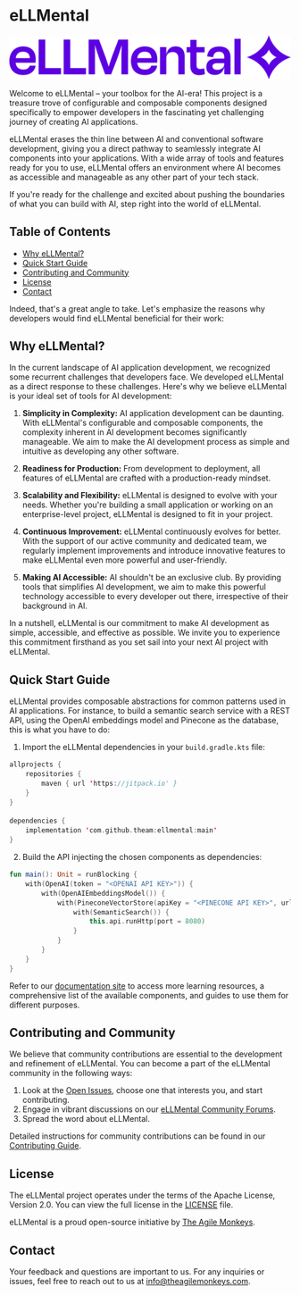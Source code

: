 # eLLMental

![eLLMental](website/static/img/logoellmental.png)

Welcome to eLLMental – your toolbox for the AI-era! This project is a treasure trove of configurable and composable components designed specifically to empower developers in the fascinating yet challenging journey of creating AI applications.

eLLMental erases the thin line between AI and conventional software development, giving you a direct pathway to seamlessly integrate AI components into your applications. With a wide array of tools and features ready for you to use, eLLMental offers an environment where AI becomes as accessible and manageable as any other part of your tech stack.

If you're ready for the challenge and excited about pushing the boundaries of what you can build with AI, step right into the world of eLLMental.

## Table of Contents

- [Why eLLMental?](#why-ellmental)
- [Quick Start Guide](#quick-start-guide)
- [Contributing and Community](#contributing-and-community)
- [License](#license)
- [Contact](#contact)

Indeed, that's a great angle to take. Let's emphasize the reasons why developers would find eLLMental beneficial for their work:

## Why eLLMental?

In the current landscape of AI application development, we recognized some recurrent challenges that developers face. We developed eLLMental as a direct response to these challenges. Here's why we believe eLLMental is your ideal set of tools for AI development:

1. **Simplicity in Complexity:** AI application development can be daunting. With eLLMental's configurable and composable components, the complexity inherent in AI development becomes significantly manageable. We aim to make the AI development process as simple and intuitive as developing any other software.

2. **Readiness for Production:** From development to deployment, all features of eLLMental are crafted with a production-ready mindset.

3. **Scalability and Flexibility:** eLLMental is designed to evolve with your needs. Whether you're building a small application or working on an enterprise-level project, eLLMental is designed to fit in your project.

4. **Continuous Improvement:** eLLMental continuously evolves for better. With the support of our active community and dedicated team, we regularly implement improvements and introduce innovative features to make eLLMental even more powerful and user-friendly.

5. **Making AI Accessible:** AI shouldn't be an exclusive club. By providing tools that simplifies AI development, we aim to make this powerful technology accessible to every developer out there, irrespective of their background in AI.

In a nutshell, eLLMental is our commitment to make AI development as simple, accessible, and effective as possible. We invite you to experience this commitment firsthand as you set sail into your next AI project with eLLMental.

## Quick Start Guide

eLLMental provides composable abstractions for common patterns used in AI applications. For instance, to build a semantic search service with a REST API, using the OpenAI embeddings model and Pinecone as the database, this is what you have to do:

1. Import the eLLMental dependencies in your `build.gradle.kts` file:

```kotlin
allprojects {
    repositories {
        maven { url 'https://jitpack.io' }
    }
}

dependencies {
    implementation 'com.github.theam:ellmental:main'
}
```

2. Build the API injecting the chosen components as dependencies:

```kotlin
fun main(): Unit = runBlocking {
    with(OpenAI(token = "<OPENAI API KEY>")) {
        with(OpenAIEmbeddingsModel()) {
            with(PineconeVectorStore(apiKey = "<PINECONE API KEY>", url = "<PINECONE API URL>")) {
                with(SemanticSearch()) {
                    this.api.runHttp(port = 8080)
                }
            }
        }
    }
}
```

Refer to our [documentation site](https://docs.ellemental.com) to access more learning resources, a comprehensive list of the available components, and guides to use them for different purposes.

## Contributing and Community

We believe that community contributions are essential to the development and refinement of eLLMental. You can become a part of the eLLMental community in the following ways:

1. Look at the [Open Issues](https://github.com/theam/ellmental/issues), choose one that interests you, and start contributing.
2. Engage in vibrant discussions on our [eLLMental Community Forums](https://eLLMental.com/forum).
3. Spread the word about eLLMental.

Detailed instructions for community contributions can be found in our [Contributing Guide](website/CONTRIBUTING.md).

## License

The eLLMental project operates under the terms of the Apache License, Version 2.0. You can view the full license in the [LICENSE](LICENSE) file.

eLLMental is a proud open-source initiative by [The Agile Monkeys](https://www.theagilemonkeys.com/).

## Contact

Your feedback and questions are important to us. For any inquiries or issues, feel free to reach out to us at [info@theagilemonkeys.com](mailto:info@theagilemonkeys.com).